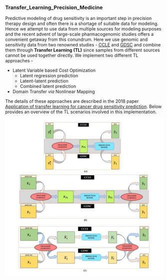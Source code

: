 ### Transfer_Learning_Precision_Medicine  
Predictive modeling of drug sensitivity is an important step in precision therapy design and often there is a shortage of suitable data for modeling. Hence we attempt to use data from multiple sources for modeling purposes and the recent advent of large-scale pharmacogenomic studies offers a convenient getaway from this conundrum. Here we use genomic and sensitivity data from two renowned studies - [CCLE](https://portals.broadinstitute.org/ccle) and [GDSC](http://www.cancerrxgene.org/) and combine them through **Transfer Learning (TL)** since samples from different sources cannot be used together directly. We implement two different TL approaches - 
* Latent Variable based Cost Optimization
    * Latent regression prediction
    * Latent-latent prediction
    * Combined latent prediction
* Domain Transfer _via_ Nonlinear Mapping  

The details of these approaches are described in the 2018 paper [Application of transfer learning for cancer drug sensitivity prediction](https://bmcbioinformatics.biomedcentral.com/articles/10.1186/s12859-018-2465-y). Below provides an overview of the TL scenarios involved in this implementation. 

![TransferLearningSummary](https://github.com/dhruba018/Transfer_Learning_Precision_Medicine/blob/master/TLsummary.jpg)
